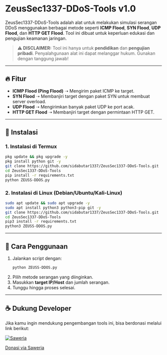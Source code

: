 # ZeusSec1337-DDoS-Tools v1.0

ZeusSec1337-DDoS-Tools adalah alat untuk melakukan simulasi serangan DDoS menggunakan berbagai metode seperti **ICMP Flood**, **SYN Flood**, **UDP Flood**, dan **HTTP GET Flood**. Tool ini dibuat untuk keperluan edukasi dan pengujian keamanan jaringan.

> **⚠ DISCLAIMER:** Tool ini hanya untuk **pendidikan** dan **pengujian pribadi**. Penyalahgunaan alat ini dapat melanggar hukum. Gunakan dengan tanggung jawab!

---

## 🔥 Fitur

- **ICMP Flood (Ping Flood)** ➝ Mengirim paket ICMP ke target.
- **SYN Flood** ➝ Membanjiri target dengan paket SYN untuk membuat server overload.
- **UDP Flood** ➝ Mengirimkan banyak paket UDP ke port acak.
- **HTTP GET Flood** ➝ Membanjiri target dengan permintaan HTTP GET.

---

## 📌 Instalasi

### **1. Instalasi di Termux**

```bash
pkg update && pkg upgrade -y
pkg install python git -y
git clone https://github.com/sidabutar1337/ZeusSec1337-DDoS-Tools.git
cd ZeusSec1337-DDoS-Tools
pip install -r requirements.txt
python ZEUSS-DDOS.py
```

### **2. Instalasi di Linux (Debian/Ubuntu/Kali-Linux)**

```bash
sudo apt update && sudo apt upgrade -y
sudo apt install python3 python3-pip git -y
git clone https://github.com/sidabutar1337/ZeusSec1337-DDoS-Tools.git
cd ZeusSec1337-DDoS-Tools
pip3 install -r requirements.txt
python3 ZEUSS-DDOS.py
```

---

## 🎯 Cara Penggunaan

1. Jalankan script dengan:
   ```bash
   python ZEUSS-DDOS.py
   ```
2. Pilih metode serangan yang diinginkan.
3. Masukkan **target IP/Host** dan jumlah serangan.
4. Tunggu hingga proses selesai.

---

## ☕ Dukung Developer
Jika kamu ingin mendukung pengembangan tools ini, bisa berdonasi melalui link berikut:

[![Saweria](https://img.shields.io/badge/Donate-Saweria-orange)](https://saweria.co/zeussec1337)

[Donasi via Saweria](https://saweria.co/zeussec1337)

